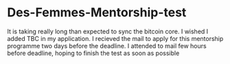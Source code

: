 # Des-Femmes-Mentorship-test


It is taking really long than expected to sync the bitcoin core. I wished I added TBC in my application. I recieved the mail  to apply for this mentorship programme two days before the deadline. I attended to mail few hours before deadline, hoping to finish the test as soon as possible
